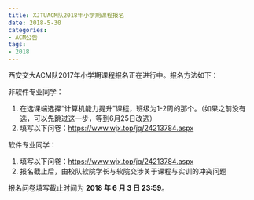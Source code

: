 ```yaml
---
title: XJTUACM队2018年小学期课程报名
date: 2018-5-30
categories:
- ACM公告
tags:
- 2018
---
```


西安交大ACM队2017年小学期课程报名正在进行中。报名方法如下：

非软件专业同学：
1. 在选课端选择“计算机能力提升”课程，班级为1-2周的那个。（如果之前没有选，可以先跳过这一步，等到6月25日改选）
2. 填写以下问卷：https://www.wjx.top/jq/24213784.aspx

软件专业同学：
1. 填写以下问卷：https://www.wjx.top/jq/24213784.aspx
2. 报名截止后，由校队软院学长与软院交涉关于课程与实训的冲突问题

报名问卷填写截止时间为 **2018 年 6 月 3 日 23:59**。
